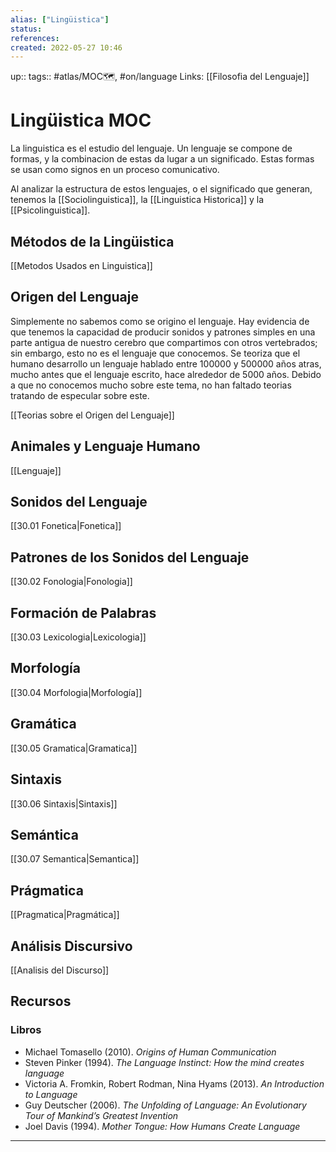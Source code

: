 ```yaml
---
alias: ["Lingüistica"]
status:
references:
created: 2022-05-27 10:46
---
```

up:: 
tags:: #atlas/MOC🗺, #on/language 
Links: [[Filosofia del Lenguaje]]
# Lingüistica MOC
La linguistica es el estudio del lenguaje. Un lenguaje se compone de formas, y la combinacion de estas da lugar a un significado. Estas formas se usan como signos en un proceso comunicativo.

Al analizar la estructura de estos lenguajes, o el significado que generan, tenemos la [[Sociolinguistica]], la [[Linguistica Historica]] y la [[Psicolinguistica]].

## Métodos de la Lingüistica
[[Metodos Usados en Linguistica]]

## Origen del Lenguaje
Simplemente no sabemos como se origino el lenguaje. Hay evidencia de que tenemos la capacidad de producir sonidos y patrones simples en una parte antigua de nuestro cerebro que compartimos con otros vertebrados; sin embargo, esto no es el lenguaje que conocemos. Se teoriza que el humano desarrollo un lenguaje hablado entre 100000 y 500000 años atras, mucho antes que el lenguaje escrito, hace alrededor de 5000 años. Debido a que no conocemos mucho sobre este tema, no han faltado teorias tratando de especular sobre este.

[[Teorias sobre el Origen del Lenguaje]]

## Animales y Lenguaje Humano
[[Lenguaje]]

## Sonidos del Lenguaje
[[30.01 Fonetica|Fonetica]]

## Patrones de los Sonidos del Lenguaje
[[30.02 Fonologia|Fonologia]]

## Formación de Palabras
[[30.03 Lexicologia|Lexicologia]]

## Morfología
[[30.04 Morfologia|Morfología]]

## Gramática
[[30.05 Gramatica|Gramatica]]

## Sintaxis
[[30.06 Sintaxis|Sintaxis]]

## Semántica
[[30.07 Semantica|Semantica]]

## Prágmatica
[[Pragmatica|Pragmática]]

## Análisis Discursivo
[[Analisis del Discurso]]

## Recursos
### Libros
- Michael Tomasello (2010). *Origins of Human Communication*
- Steven Pinker (1994). *The Language Instinct: How the mind creates language*
- Victoria A. Fromkin, Robert Rodman, Nina Hyams (2013). *An Introduction to Language*
- Guy Deutscher (2006). *The Unfolding of Language: An Evolutionary Tour of Mankind’s Greatest Invention*
- Joel Davis (1994). *Mother Tongue: How Humans Create Language*
---